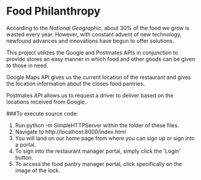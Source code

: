 # Food Philanthropy

According to the *National Geographic*, about 30% of the food we grow is wasted every year. However, with constant advent of new technology, newfound advances and innovations have begun to offer solutions.

This project utilizes the Google and Postmates APIs in conjunction to provide stores an easy manner in which food and other goods can be given to those in need. 

Google Maps API gives us the current location of the restaurant and gives the location information about the closes food pantries.

Postmates API allows us to request a driver to deliver based on the locations received from Google.

###To execute source code: 

1. Run python -m SimpleHTTPServer within the folder of these files. 
2. Navigate to http://localhost:8000/index.html
3. You will land on our home page from where you can sign up or sign into a portal. 
4. To sign into the restaurant manager portal, simply click the 'Login' button. 
5. To access the food pantry manager portal, click specifically on the image of the lock. 
